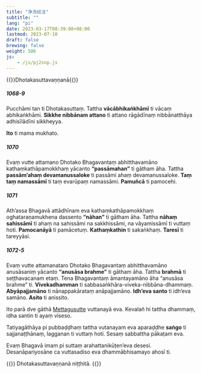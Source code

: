 ```yaml
---
title: "净洗经注"
subtitle: ""
lang: "pi"
date: 2023-03-17T08:39:08+08:00
lastmod: 2023-07-10
draft: false
brewing: false
weight: 506
js:
    - /js/pj2snp.js
---
```


{{<subtitle>}}Dhotakasuttavaṇṇanā{{</subtitle>}}

##### 1068-9

Pucchāmi tan ti Dhotakasuttaṃ. Tattha **vācābhikaṅkhāmī** ti vācaṃ abhikaṅkhāmi. **Sikkhe nibbānam attano** ti attano rāgādīnaṃ nibbānatthāya adhisīlādīni sikkheyya.

**Ito** ti mama mukhato.

##### 1070

Evaṃ vutte attamano Dhotako Bhagavantaṃ abhitthavamāno kathaṃkathāpamokkhaṃ yācanto **“passāmahan”** ti gātham āha. Tattha **passām’ahaṃ devamanussaloke** ti passāmi ahaṃ devamanussaloke. **Taṃ taṃ namassāmī** ti taṃ evarūpaṃ namassāmi. **Pamuñcā** ti pamocehi.

##### 1071

Ath’assa Bhagavā attādhīnam eva kathaṃkathāpamokkhaṃ oghataraṇamukhena dassento **“nāhan”** ti gātham āha. Tattha **nāhaṃ sahissāmī** ti ahaṃ na sahissāmi na sakkhissāmi, na vāyamissāmī ti vuttaṃ hoti. **Pamocanāyā** ti pamācetuṃ. **Kathaṃkathin** ti sakaṅkhaṃ. **Taresī** ti tareyyāsi.

##### 1072-5

Evaṃ vutte attamanataro Dhotako Bhagavantaṃ abhitthavamāno anusāsaniṃ yācanto **“anusāsa brahme”** ti gātham āha. Tattha **brahmā** ti seṭṭhavacanam etaṃ. Tena Bhagavantaṃ āmantayamāno āha “anusāsa brahme” ti. **Vivekadhamman** ti sabbasaṅkhāra-viveka-nibbāna-dhammaṃ. **Abyāpajjamāno** ti nānappakārataṃ anāpajjamāno. **Idh’eva santo** ti idh’eva samāno. **Asito** ti anissito.

Ito parā dve gāthā [Mettagusutte](../505/#1060-61) vuttanayā eva. Kevalañ hi tattha dhammaṃ, idha santin ti ayaṃ viseso.

Tatiyagāthāya pi pubbaḍḍhaṃ tattha vutanayam eva aparaḍḍhe **saṅgo** ti sajjanaṭṭhānaṃ, lagganan ti vuttaṃ hoti. Sesaṃ sabbattha pākaṭam eva.

Evaṃ Bhagavā imam pi suttaṃ arahattanikūṭen’eva desesi. Desanāpariyosāne ca vuttasadiso eva dhammābhisamayo ahosī ti.

{{<eof>}}
    Dhotakasuttavaṇṇanā niṭṭhitā.
{{</eof>}}